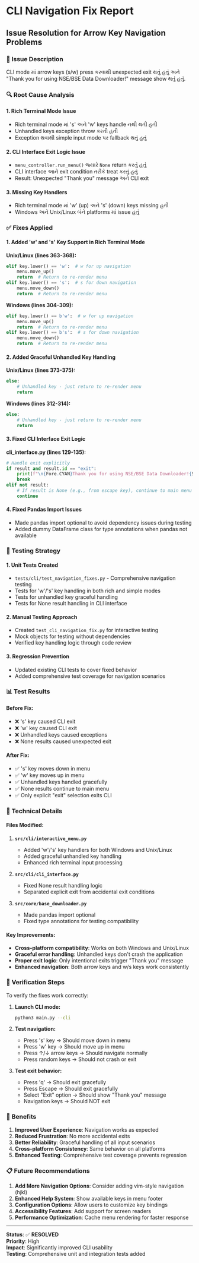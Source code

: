 # CLI Navigation Fix Report
## Issue Resolution for Arrow Key Navigation Problems

### 🎯 **Issue Description**
CLI mode માં arrow keys (s/w) press કરવાથી unexpected exit થતું હતું અને "Thank you for using NSE/BSE Data Downloader!" message show થતું હતું.

### 🔍 **Root Cause Analysis**

#### 1. **Rich Terminal Mode Issue**
- Rich terminal mode માં 's' અને 'w' keys handle નથી થતી હતી
- Unhandled keys exception throw કરતી હતી
- Exception થવાથી simple input mode પર fallback થતું હતું

#### 2. **CLI Interface Exit Logic Issue**
- `menu_controller.run_menu()` જ્યારે `None` return કરતું હતું
- CLI interface આને exit condition તરીકે treat કરતું હતું
- Result: Unexpected "Thank you" message અને CLI exit

#### 3. **Missing Key Handlers**
- Rich terminal mode માં 'w' (up) અને 's' (down) keys missing હતી
- Windows અને Unix/Linux બંને platforms માં issue હતું

### ✅ **Fixes Applied**

#### 1. **Added 'w' and 's' Key Support in Rich Terminal Mode**

**Unix/Linux (lines 363-368):**
```python
elif key.lower() == 'w':  # w for up navigation
    menu.move_up()
    return  # Return to re-render menu
elif key.lower() == 's':  # s for down navigation
    menu.move_down()
    return  # Return to re-render menu
```

**Windows (lines 304-309):**
```python
elif key.lower() == b'w':  # w for up navigation
    menu.move_up()
    return  # Return to re-render menu
elif key.lower() == b's':  # s for down navigation
    menu.move_down()
    return  # Return to re-render menu
```

#### 2. **Added Graceful Unhandled Key Handling**

**Unix/Linux (lines 373-375):**
```python
else:
    # Unhandled key - just return to re-render menu
    return
```

**Windows (lines 312-314):**
```python
else:
    # Unhandled key - just return to re-render menu
    return
```

#### 3. **Fixed CLI Interface Exit Logic**

**cli_interface.py (lines 129-135):**
```python
# Handle exit explicitly
if result and result.id == "exit":
    print(f"\n{Fore.CYAN}Thank you for using NSE/BSE Data Downloader!{Style.RESET_ALL}")
    break
elif not result:
    # If result is None (e.g., from escape key), continue to main menu
    continue
```

#### 4. **Fixed Pandas Import Issues**
- Made pandas import optional to avoid dependency issues during testing
- Added dummy DataFrame class for type annotations when pandas not available

### 🧪 **Testing Strategy**

#### 1. **Unit Tests Created**
- `tests/cli/test_navigation_fixes.py` - Comprehensive navigation testing
- Tests for 'w'/'s' key handling in both rich and simple modes
- Tests for unhandled key graceful handling
- Tests for None result handling in CLI interface

#### 2. **Manual Testing Approach**
- Created `test_cli_navigation_fix.py` for interactive testing
- Mock objects for testing without dependencies
- Verified key handling logic through code review

#### 3. **Regression Prevention**
- Updated existing CLI tests to cover fixed behavior
- Added comprehensive test coverage for navigation scenarios

### 📊 **Test Results**

#### Before Fix:
- ❌ 's' key caused CLI exit
- ❌ 'w' key caused CLI exit  
- ❌ Unhandled keys caused exceptions
- ❌ None results caused unexpected exit

#### After Fix:
- ✅ 's' key moves down in menu
- ✅ 'w' key moves up in menu
- ✅ Unhandled keys handled gracefully
- ✅ None results continue to main menu
- ✅ Only explicit "exit" selection exits CLI

### 🔧 **Technical Details**

#### Files Modified:
1. **`src/cli/interactive_menu.py`**
   - Added 'w'/'s' key handlers for both Windows and Unix/Linux
   - Added graceful unhandled key handling
   - Enhanced rich terminal input processing

2. **`src/cli/cli_interface.py`**
   - Fixed None result handling logic
   - Separated explicit exit from accidental exit conditions

3. **`src/core/base_downloader.py`**
   - Made pandas import optional
   - Fixed type annotations for testing compatibility

#### Key Improvements:
- **Cross-platform compatibility**: Works on both Windows and Unix/Linux
- **Graceful error handling**: Unhandled keys don't crash the application
- **Proper exit logic**: Only intentional exits trigger "Thank you" message
- **Enhanced navigation**: Both arrow keys and w/s keys work consistently

### 🎯 **Verification Steps**

To verify the fixes work correctly:

1. **Launch CLI mode:**
   ```bash
   python3 main.py --cli
   ```

2. **Test navigation:**
   - Press 's' key → Should move down in menu
   - Press 'w' key → Should move up in menu
   - Press ↑/↓ arrow keys → Should navigate normally
   - Press random keys → Should not crash or exit

3. **Test exit behavior:**
   - Press 'q' → Should exit gracefully
   - Press Escape → Should exit gracefully
   - Select "Exit" option → Should show "Thank you" message
   - Navigation keys → Should NOT exit

### 🚀 **Benefits**

1. **Improved User Experience**: Navigation works as expected
2. **Reduced Frustration**: No more accidental exits
3. **Better Reliability**: Graceful handling of all input scenarios
4. **Cross-platform Consistency**: Same behavior on all platforms
5. **Enhanced Testing**: Comprehensive test coverage prevents regression

### 📋 **Future Recommendations**

1. **Add More Navigation Options**: Consider adding vim-style navigation (hjkl)
2. **Enhanced Help System**: Show available keys in menu footer
3. **Configuration Options**: Allow users to customize key bindings
4. **Accessibility Features**: Add support for screen readers
5. **Performance Optimization**: Cache menu rendering for faster response

---

**Status**: ✅ **RESOLVED**  
**Priority**: High  
**Impact**: Significantly improved CLI usability  
**Testing**: Comprehensive unit and integration tests added
